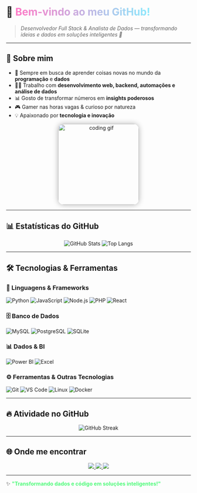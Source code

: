 # 👋 <span style="background: linear-gradient(90deg,#ff79c6,#8be9fd); -webkit-background-clip: text; color: transparent;">Bem-vindo ao meu GitHub!</span>  

> <i>Desenvolvedor Full Stack & Analista de Dados — transformando ideias e dados em soluções inteligentes 🚀</i>  

---

## 🌟 Sobre mim
- 🎯 Sempre em busca de aprender coisas novas no mundo da **programação** e **dados**  
- 🧑‍💻 Trabalho com **desenvolvimento web, backend, automações e análise de dados**  
- 📊 Gosto de transformar números em **insights poderosos**  
- 🎮 Gamer nas horas vagas & curioso por natureza  
- 💡 Apaixonado por **tecnologia e inovação**  

<p align="center">
  <img src="https://media1.giphy.com/media/v1.Y2lkPTc5MGI3NjExNXlkOW12azZ4emVubGZqbWRubmU5MHdqeGN2Mmp5YXhrYWx5MG52NCZlcD12MV9pbnRlcm5hbF9naWZfYnlfaWQmY3Q9Zw/78XCFBGOlS6keY1Bil/giphy.gif" width="220" alt="coding gif" style="border-radius: 15px; box-shadow: 0 0 15px rgba(0,0,0,0.3);" />
</p>

---

## 📊 Estatísticas do GitHub
<p align="center">
  <img src="https://github-readme-stats.vercel.app/api?username=eliasdevmind&show_icons=true&theme=tokyonight&hide_border=true&count_private=true" alt="GitHub Stats" />
  <img src="https://github-readme-stats.vercel.app/api/top-langs/?username=eliasdevmind&layout=compact&theme=tokyonight&hide_border=true" alt="Top Langs" />
</p>

---

## 🛠️ Tecnologias & Ferramentas

### 🚀 Linguagens & Frameworks
![Python](https://img.shields.io/badge/Python-3776AB?style=for-the-badge&logo=python&logoColor=white&labelColor=000000)
![JavaScript](https://img.shields.io/badge/JavaScript-F7DF1E?style=for-the-badge&logo=javascript&logoColor=black&labelColor=282C34)
![Node.js](https://img.shields.io/badge/Node.js-339933?style=for-the-badge&logo=nodedotjs&logoColor=white&labelColor=000000)
![PHP](https://img.shields.io/badge/PHP-777BB4?style=for-the-badge&logo=php&logoColor=white&labelColor=282C34)
![React](https://img.shields.io/badge/React-20232A?style=for-the-badge&logo=react&logoColor=61DAFB&labelColor=000000)

### 🗄️ Banco de Dados
![MySQL](https://img.shields.io/badge/MySQL-4479A1?style=for-the-badge&logo=mysql&logoColor=white&labelColor=000000)
![PostgreSQL](https://img.shields.io/badge/PostgreSQL-316192?style=for-the-badge&logo=postgresql&logoColor=white&labelColor=282C34)
![SQLite](https://img.shields.io/badge/SQLite-07405E?style=for-the-badge&logo=sqlite&logoColor=white&labelColor=000000)

### 📊 Dados & BI
![Power BI](https://img.shields.io/badge/Power%20BI-F2C811?style=for-the-badge&logo=powerbi&logoColor=black&labelColor=282C34)
![Excel](https://img.shields.io/badge/Excel-217346?style=for-the-badge&logo=microsoftexcel&logoColor=white&labelColor=000000)

### ⚙️ Ferramentas & Outras Tecnologias
![Git](https://img.shields.io/badge/Git-F05032?style=for-the-badge&logo=git&logoColor=white&labelColor=282C34)
![VS Code](https://img.shields.io/badge/VS%20Code-007ACC?style=for-the-badge&logo=visualstudiocode&logoColor=white&labelColor=000000)
![Linux](https://img.shields.io/badge/Linux-FCC624?style=for-the-badge&logo=linux&logoColor=black&labelColor=282C34)
![Docker](https://img.shields.io/badge/Docker-2496ED?style=for-the-badge&logo=docker&logoColor=white&labelColor=000000)

---

## 🔥 Atividade no GitHub
<p align="center">
  <img src="https://streak-stats.demolab.com?user=eliasdevmind&theme=tokyonight&hide_border=true" alt="GitHub Streak" />
</p>

---

## 🌐 Onde me encontrar
<p align="center">
  <a href="https://www.linkedin.com/in/eliasdevmind" target="_blank">
    <img src="https://img.shields.io/badge/LinkedIn-0A66C2?style=for-the-badge&logo=linkedin&logoColor=white&labelColor=000000" />
  </a>
  <a href="https://github.com/eliasdevmind" target="_blank">
    <img src="https://img.shields.io/badge/GitHub-100000?style=for-the-badge&logo=github&logoColor=white&labelColor=282C34" />
  </a>
  <a href="mailto:eliasdevmind@outlook.com" target="_blank">
    <img src="https://img.shields.io/badge/Email-D14836?style=for-the-badge&logo=gmail&logoColor=white&labelColor=000000" />
  </a>
</p>

---

✨ <span style="color:#50fa7b;"><b>"Transformando dados e código em soluções inteligentes!"</b></span>  
